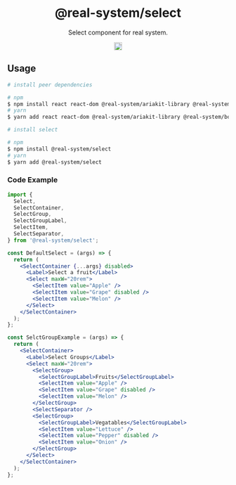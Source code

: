 <h1 align="center">@real-system/select</h1>
<p align="center">Select component for real system.</p>
<p align="center">
<a href="https://www.npmjs.com/package/@real-system/select"><img src="https://badgen.net/npm/v/@real-system/select?label=&icon=npm&color=blue" alt="npm version" height="18"/></a>
</p>

## Usage

```bash
# install peer dependencies

# npm
$ npm install react react-dom @real-system/ariakit-library @real-system/box-primitive @real-system/styling-library @real-system/theme-library @real-system/utils-library
# yarn
$ yarn add react react-dom @real-system/ariakit-library @real-system/box-primitive @real-system/styling-library @real-system/theme-library @real-system/utils-library

# install select

# npm
$ npm install @real-system/select
# yarn
$ yarn add @real-system/select
```

### Code Example

```jsx
import {
  Select,
  SelectContainer,
  SelectGroup,
  SelectGroupLabel,
  SelectItem,
  SelectSeparator,
} from '@real-system/select';

const DefaultSelect = (args) => {
  return (
    <SelectContainer {...args} disabled>
      <Label>Select a fruit</Label>
      <Select maxW="20rem">
        <SelectItem value="Apple" />
        <SelectItem value="Grape" disabled />
        <SelectItem value="Melon" />
      </Select>
    </SelectContainer>
  );
};

const SelctGroupExample = (args) => {
  return (
    <SelectContainer>
      <Label>Select Groups</Label>
      <Select maxW="20rem">
        <SelectGroup>
          <SelectGroupLabel>Fruits</SelectGroupLabel>
          <SelectItem value="Apple" />
          <SelectItem value="Grape" disabled />
          <SelectItem value="Melon" />
        </SelectGroup>
        <SelectSeparator />
        <SelectGroup>
          <SelectGroupLabel>Vegatables</SelectGroupLabel>
          <SelectItem value="Lettuce" />
          <SelectItem value="Pepper" disabled />
          <SelectItem value="Onion" />
        </SelectGroup>
      </Select>
    </SelectContainer>
  );
};

```
